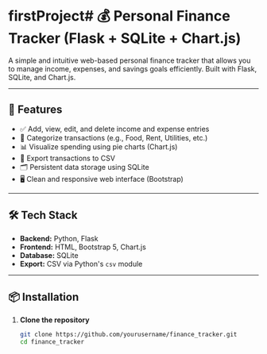 # firstProject# 💰 Personal Finance Tracker (Flask + SQLite + Chart.js)

A simple and intuitive web-based personal finance tracker that allows you to manage income, expenses, and savings goals efficiently. Built with Flask, SQLite, and Chart.js.

---

## 🚀 Features

- ✅ Add, view, edit, and delete income and expense entries
- 📂 Categorize transactions (e.g., Food, Rent, Utilities, etc.)
- 📊 Visualize spending using pie charts (Chart.js)
- 📁 Export transactions to CSV
- 🗂️ Persistent data storage using SQLite
- 🖥️ Clean and responsive web interface (Bootstrap)

---

## 🛠️ Tech Stack

- **Backend:** Python, Flask
- **Frontend:** HTML, Bootstrap 5, Chart.js
- **Database:** SQLite
- **Export:** CSV via Python's `csv` module

---

## 📦 Installation

1. **Clone the repository**
   ```bash
   git clone https://github.com/yourusername/finance_tracker.git
   cd finance_tracker
